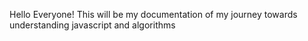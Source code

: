 Hello Everyone! 
This will be my documentation of my journey towards understanding javascript and algorithms
